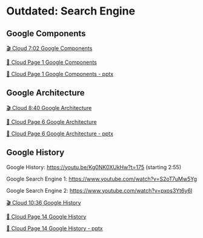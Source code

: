 Outdated: Search Engine
=======================

Google Components
-----------------

[:clapper: Cloud 7:02 Google Components](https://www.youtube.com/watch?v=IWMcv7HbbPM)

[:scroll: Cloud Page 1 Google Components](https://drive.google.com/open?id=0B88HKpainTSfYWZ0dDlrNThkVms)

[:scroll: Cloud Page 1 Google Components - pptx](https://drive.google.com/open?id=0B88HKpainTSfcHg4cV8wRzQwU3M)

Google Architecture
-------------------

[:clapper: Cloud 8:40 Google Architecture](https://www.youtube.com/watch?v=syZHezdbdRY)

[:scroll: Cloud Page 6 Google Architecture](https://drive.google.com/open?id=0B88HKpainTSfYWZ0dDlrNThkVms)

[:scroll: Cloud Page 6 Google Architecture - pptx](https://drive.google.com/open?id=0B88HKpainTSfcHg4cV8wRzQwU3M)

Google History
--------------

Google History: <https://youtu.be/Kg0NK0XUkHw?t=175> (starting 2:55)

Google Search Engine 1: <https://www.youtube.com/watch?v=S2oT7uMw5Yg>

Google Search Engine 2: <https://www.youtube.com/watch?v=pxos3Yt6y6I>

[:clapper: Cloud 10:36 Google History](https://www.youtube.com/watch?v=Kg0NK0XUkHw)

[:scroll: Cloud Page 14 Google History](https://drive.google.com/open?id=0B88HKpainTSfYWZ0dDlrNThkVms)

[:scroll: Cloud Page 14 Google History - pptx](https://drive.google.com/open?id=0B88HKpainTSfcHg4cV8wRzQwU3M)

